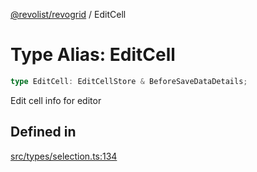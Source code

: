 [@revolist/revogrid](README.md) / EditCell

# Type Alias: EditCell

```ts
type EditCell: EditCellStore & BeforeSaveDataDetails;
```

Edit cell info for editor

## Defined in

[src/types/selection.ts:134](https://github.com/revolist/revogrid/blob/477507f867ff98f395e0119897545945e222b246/src/types/selection.ts#L134)
